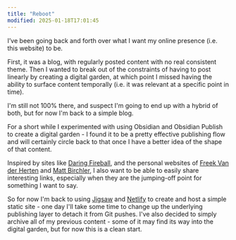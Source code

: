 ```yaml
---
title: "Reboot"
modified: 2025-01-18T17:01:45
---
```


I’ve been going back and forth over what I want my online presence (i.e. this website) to be.

First, it was a blog, with regularly posted content with no real consistent theme. Then I wanted to break out of the constraints of having to post linearly by creating a digital garden, at which point I missed having the ability to surface content temporally (i.e. it was relevant at a specific point in time).

I'm still not 100% there, and suspect I'm going to end up with a hybrid of both, but for now I'm back to a simple blog.

For a short while I experimented with using Obsidian and Obsidian Publish to create a digital garden - I found it to be a pretty effective publishing flow and will certainly circle back to that once I have a better idea of the shape of that content.

Inspired by sites like [Daring Fireball](https://daringfireball.net), and the personal websites of [Freek Van der Herten](https://freek.dev) and [Matt Birchler](https://birchtree.me), I also want to be able to easily share interesting links, especially when they are the jumping-off point for something I want to say.

So for now I'm back to using [Jigsaw](https://jigsaw.tighten.com) and [Netlify](https://www.netlify.com) to create and host a simple static site - one day I'll take some time to change up the underlying publishing layer to detach it from Git pushes. I've also decided to simply archive all of my previous content - some of it may find its way into the digital garden, but for now this is a clean start.